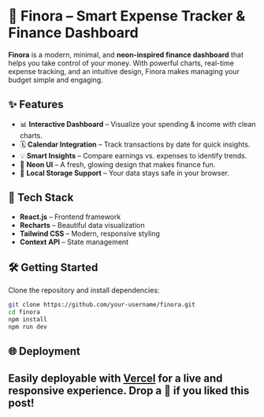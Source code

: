 # 💸 Finora – Smart Expense Tracker & Finance Dashboard

**Finora** is a modern, minimal, and **neon-inspired finance dashboard** that helps you take control of your money. With powerful charts, real-time expense tracking, and an intuitive design, Finora makes managing your budget simple and engaging.

## ✨ Features

* 📊 **Interactive Dashboard** – Visualize your spending & income with clean charts.
* 🗓 **Calendar Integration** – Track transactions by date for quick insights.
* 💡 **Smart Insights** – Compare earnings vs. expenses to identify trends.
* 🎨 **Neon UI** – A fresh, glowing design that makes finance fun.
* 💾 **Local Storage Support** – Your data stays safe in your browser.

## 🚀 Tech Stack

* **React.js** – Frontend framework
* **Recharts** – Beautiful data visualization
* **Tailwind CSS** – Modern, responsive styling
* **Context API** – State management

## 🛠 Getting Started

Clone the repository and install dependencies:

```bash
git clone https://github.com/your-username/finora.git
cd finora
npm install
npm run dev
```

## 🌐 Deployment

Easily deployable with [Vercel](https://vercel.com/) for a live and responsive experience.
Drop a 💖 if you liked this post!
---
